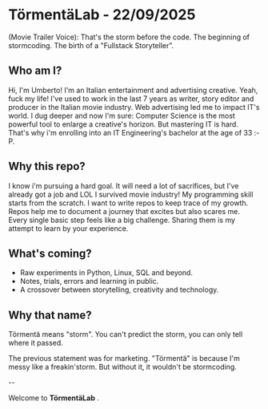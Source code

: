 # TörmentäLab - 22/09/2025
(Movie Trailer Voice):
That's the storm before the code.
The beginning of stormcoding.
The birth of a "Fullstack Storyteller".

## Who am I?
Hi, I'm Umberto! I'm an Italian entertainment and advertising creative. 
Yeah, fuck my life!
I've used to work in the last 7 years as writer, story editor and producer in the Italian movie industry. 
Web advertising led me to impact IT's world. 
I dug deeper and now I'm sure:
Computer Science is the most powerful tool to enlarge a creative's horizon.
But mastering IT is hard. 
That's why i'm enrolling into an IT Engineering's bachelor at the age of 33 :-P.

## Why this repo?
I know i'm pursuing a hard goal.
It will need a lot of sacrifices, but I've already got a job and LOL I survived movie industry!
My programming skill starts from the scratch. 
I want to write repos to keep trace of my growth.
Repos help me to document a journey that excites but also scares me.
Every single basic step feels like a big challenge.
Sharing them is my attempt to learn by your experience.

## What's coming?
- Raw experiments in Python, Linux, SQL and beyond.
- Notes, trials, errors and learning in public. 
- A crossover between storytelling, creativity and technology.

## Why that name?
Törmentä means "storm".
You can't predict the storm, you can only tell where it passed.

The previous statement was for marketing.
"Törmentä" is because I'm messy like a freakin'storm.
But without it, it wouldn't be stormcoding.

--

Welcome to **TörmentäLab** .
